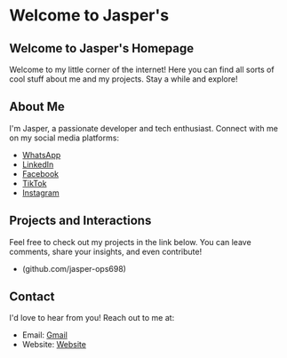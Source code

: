 # Welcome to Jasper's

## Welcome to Jasper's Homepage
Welcome to my little corner of the internet! Here you can find all sorts of cool stuff about me and my projects. Stay a while and explore!

## About Me
I'm Jasper, a passionate developer and tech enthusiast. Connect with me on my social media platforms:
- [WhatsApp](https://wa.me/+254-797-436723)
- [LinkedIn](https://www.linkedin.com/in/emmanuel-nyale-ab4b3b17a)
- [Facebook](https://facebook.com/jasper_frank)
- [TikTok](https://tiktok.com/@jasperfrank8)
- [Instagram](https://instagram.com/@engi.neer7858)

## Projects and Interactions
Feel free to check out my projects in the link below. You can leave comments, share your insights, and even contribute!
- (github.com/jasper-ops698)

## Contact
I'd love to hear from you! Reach out to me at:
- Email: [Gmail](mailto:bkitib@gmail.com)
- Website: [Website](https://jasper-ops698.github.io)
